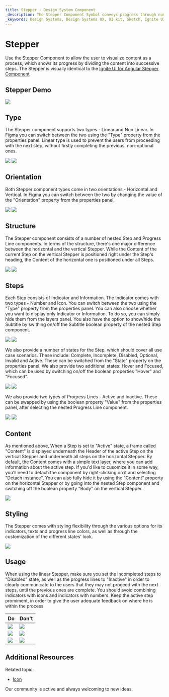 ```yaml
---
title: Stepper - Design System Component
_description: The Stepper Component Symbol conveys progress through numbered steps.
_keywords: Design Systems, Design Systems UX, UI kit, Sketch, Ignite UI for Angular, Sketch to Angular, Sketch to Angular, Angular, Angular Design System, Export code from Sketch, Design Kits for Angular, Sketch HTML, Sketch to HTML, Sketch UI kits, Figma, Figma to Angular, Export code from Figma, Figma HTML, Figma to HTML, Figma UI kits
---
```


# Stepper 

Use the Stepper Component to allow the user to visualize content as a process, which shows its progress by dividing the content into successive steps. The Stepper is visually identical to the [Ignite UI for Angular Stepper Component](https://www.infragistics.com/products/ignite-ui-angular/angular/components/stepper.html)

## Stepper Demo

<img class="responsive-img" src="../images/stepper_demo.png" srcset="../images/stepper_demo@2x.png 2x" />

## Type

The Stepper component supports two types - Linear and Non Linear. In Figma you can switch between the two using the "Type" property from the properties panel. Linear type is used to prevent the users from proceeding with the next step, without firstly completing the previous, non-optional ones.

<img class="responsive-img" src="../images/stepper_demo.png" srcset="../images/stepper_demo@2x.png 2x" />
<img class="responsive-img" src="../images/stepper_non-linear.png" srcset="../images/stepper_non-linear@2x.png 2x" />

## Orientation

Both Stepper component types come in two orientations - Horizontal and Vertical. In Figma you can switch between the two by changing the value of the "Orientation" property from the properties panel.

<img class="responsive-img" src="../images/stepper_demo.png" srcset="../images/stepper_demo@2x.png 2x" />
<img class="responsive-img" src="../images/stepper_horizontal.png" srcset="../images/stepper_horizontal@2x.png 2x" />

## Structure 

The Stepper component consists of a number of nested Step and Progress Line components. In terms of the structure, there's one major difference between the horizontal and the vertical Stepper. While the Content of the current Step on the vertical Stepper is positioned right under the Step's heading, the Content of the horizontal one is positioned under all Steps.

<img class="responsive-img" src="../images/stepper_horizontal.png" srcset="../images/stepper_horizontal@2x.png 2x" />
<img class="responsive-img" src="../images/stepper_horizontal_content-off.png" srcset="../images/stepper_horizontal_content-off@2x.png 2x" />

## Steps

Each Step consists of Indicator and Information. The Indicator comes with two types - Number and Icon. You can switch between the two using the "Type" property from the properties panel. You can also choose whether you want to display only Indicator or Information. To do so, you can simply hide them from the layers panel. You also have the option to show/hide the Subtitle by swithing on/off the Subtitle boolean property of the nested Step component.

<img class="responsive-img" src="../images/step_number.png" srcset="../images/step_number@2x.png 2x" />
<img class="responsive-img" src="../images/step_icon.png" srcset="../images/step_icon@2x.png 2x" />

We also provide a number of states for the Step, which should cover all use case scenarios. These include: Complete, Incomplete, Disabled, Optional, Invalid and Active. These can be switched from the "State" property on the properties panel. We also provide two additional states: Hover and Focused, which can be used by switching on/off the boolean properties "Hover" and "Focused". 

<img class="responsive-img" src="../images/step_state.png" srcset="../images/step_state@2x.png 2x" />
<img class="responsive-img" src="../images/step_state2.png" srcset="../images/step_state2@2x.png 2x" />

We also provide two types of Progress Lines - Active and Inactive. These can be swapped by using the boolean property "Value" from the properties panel, after selecting the nested Progress Line component.

<img class="responsive-img" src="../images/stepper_progress-line_active.png" srcset="../images/stepper_progress-line_active@2x.png 2x" />
<img class="responsive-img" src="../images/stepper_progress-line_inactive.png" srcset="../images/stepper_progress-line_inactive@2x.png 2x" />

## Content

As mentioned above, When a Step is set to "Active" state, a frame called "Content" is displayed underneath the Header of the active Step on the vertical Stepper and underneath all steps on the horizontal Stepper. By default, the Content comes with a simple text layer, where you can add information about the active step. If you'd like to cusomize it in some way, you'll need to detach the component by right-clicking on it and selecting "Detach instance". You can also fully hide it by using the "Content" property on the horizontal Stepper or by going into the nested Step component and switching off the boolean property "Body" on the vertical Stepper.

<img class="responsive-img" src="../images/stepper_non-linear.png" srcset="../images/stepper_non-linear@2x.png 2x" />

## Styling 

The Stepper comes with styling flexibility through the various options for its indicators, texts and progress line colors, as well as through the customization of the different states' look.

<img class="responsive-img" src="../images/stepper_styling.png" srcset="../images/stepper_styling@2x.png 2x" />

## Usage 

When using the linear Stepper, make sure you set the incompleted steps to "Disabled" state, as well as the progress lines to "Inactive" in order to clearly communicate to the users that they may not proceed with the next steps, until the previous ones are complete. You should avoid combining indicators with icons and indicators with numbers. Keep the active step promiment, in order to give the user adequate feedback on where he is within the process. 

| Do                                                                                 | Don't                                                                                  |
| ---------------------------------------------------------------------------------- | -------------------------------------------------------------------------------------- |
| <img class="responsive-img" src="../images/stepper_do1.png" srcset="../images/stepper_do1@2x.png 2x" /> | <img class="responsive-img" src="../images/stepper_dont1.png" srcset="../images/stepper_dont1@2x.png 2x" /> |
| <img class="responsive-img" src="../images/stepper_do2.png" srcset="../images/stepper_do2@2x.png 2x" /> | <img class="responsive-img" src="../images/stepper_dont2.png" srcset="../images/stepper_dont2@2x.png 2x" /> |
| <img class="responsive-img" src="../images/stepper_do3.png" srcset="../images/stepper_do3@2x.png 2x" /> | <img class="responsive-img" src="../images/stepper_dont3.png" srcset="../images/stepper_dont3@2x.png 2x" /> |

## Additional Resources

Related topic:

- [Icon](../components/icon.md)
  <div class="divider--half"></div>

Our community is active and always welcoming to new ideas.